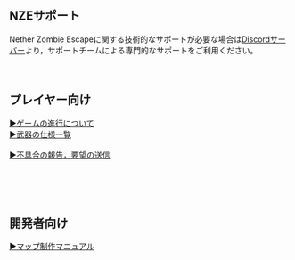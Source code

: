 ## NZEサポート
Nether Zombie Escapeに関する技術的なサポートが必要な場合は<a href=https://discord.com/invite/usCudBs55t>Discordサーバー</a>より，サポートチームによる専門的なサポートをご利用ください。<br><br><br>


## プレイヤー向け
<a href=https://github.com/Nether2046/NetherZombieEscape/blob/main/docs/feature/system.md>▶︎ゲームの進行について</a><br>
<a href=https://github.com/Nether2046/NetherZombieEscape/blob/main/docs/feature/weapons.md>▶︎武器の仕様一覧</a><br><br>
<a href=https://github.com/Nether2046/NetherZombieEscape/issues/new/choose>▶︎不具合の報告，要望の送信</a><br>
<br><br><br><br>


## 開発者向け

<a href=https://github.com/Nether2046/NetherZombieEscape/blob/main/docs/tutorial/map.md>▶︎マップ制作マニュアル</a><br>
